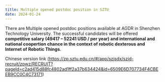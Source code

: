 ```yaml
---
title: Multiple opened postdoc position in SZTU
date: 2024-01-24
---
```


There are Multiple opened postdoc positions available at AGDR in Shenzhen Technology University. The successful candidates will be offered **competitive salary (49417 – 52241 USD / per year) and international and national coopertion chance in the context of robotic dexterous and Internet of Robotic Things**. 

Chinese version link (https://zp.sztu.edu.cn/#/app/szjsdx/szjd-recruit/zpwz/RECRUIT?pageId=c2ad415d88fc4802ad1ff2a37b634424&id=6509E6D707734F4CBEEB9CC0C4C73171)

<!--more-->
